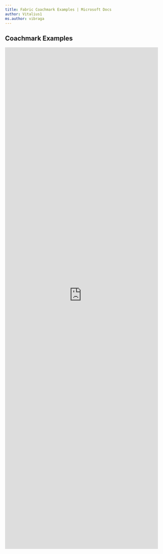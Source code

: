 ```yaml
---
title: Fabric Coachmark Examples | Microsoft Docs
author: Vitalius1
ms.author: vibraga
---
```


## Coachmark Examples

<iframe 
    title='Coachmark Examples'
    src='https://fabricweb.z5.web.core.windows.net/pr-deploy-site/refs/heads/master/fabric-website-resources/dist/index.html#/examples/coachmark?docsExample=true'
    frameborder='no'
    height='1650'
    style='width: 100%;'
>